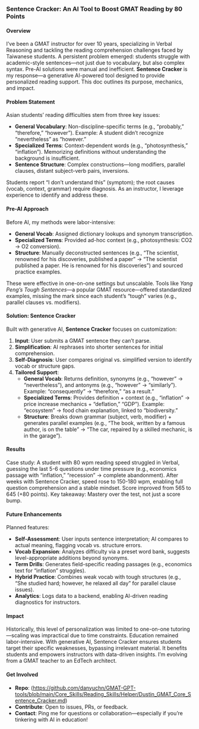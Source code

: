 ### **Sentence Cracker: An AI Tool to Boost GMAT Reading by 80 Points**

#### **Overview**
I’ve been a GMAT instructor for over 10 years, specializing in Verbal Reasoning and tackling the reading comprehension challenges faced by Taiwanese students. A persistent problem emerged: students struggle with academic-style sentences—not just due to vocabulary, but also complex syntax. Pre-AI solutions were manual and inefficient. **Sentence Cracker** is my response—a generative AI-powered tool designed to provide personalized reading support. This doc outlines its purpose, mechanics, and impact.

#### **Problem Statement**
Asian students’ reading difficulties stem from three key issues:  
- **General Vocabulary**: Non-discipline-specific terms (e.g., “probably,” “therefore,” “however”). Example: A student didn’t recognize “nevertheless” as “however.”  
- **Specialized Terms**: Context-dependent words (e.g., “photosynthesis,” “inflation”). Memorizing definitions without understanding the background is insufficient.  
- **Sentence Structure**: Complex constructions—long modifiers, parallel clauses, distant subject-verb pairs, inversions.  

Students report “I don’t understand this” (symptom); the root causes (vocab, context, grammar) require diagnosis. As an instructor, I leverage experience to identify and address these.

#### **Pre-AI Approach**
Before AI, my methods were labor-intensive:  
- **General Vocab**: Assigned dictionary lookups and synonym transcription.  
- **Specialized Terms**: Provided ad-hoc context (e.g., photosynthesis: CO2 → O2 conversion).  
- **Structure**: Manually deconstructed sentences (e.g., “The scientist, renowned for his discoveries, published a paper” → “The scientist published a paper. He is renowned for his discoveries”) and sourced practice examples.  

These were effective in one-on-one settings but unscalable. Tools like *Yang Peng’s Tough Sentences*—a popular GMAT resource—offered standardized examples, missing the mark since each student’s “tough” varies (e.g., parallel clauses vs. modifiers).

#### **Solution: Sentence Cracker**
Built with generative AI, **Sentence Cracker** focuses on customization:  
1. **Input**: User submits a GMAT sentence they can’t parse.  
2. **Simplification**: AI rephrases into shorter sentences for initial comprehension.  
3. **Self-Diagnosis**: User compares original vs. simplified version to identify vocab or structure gaps.  
4. **Tailored Support**:  
   - **General Vocab**: Returns definition, synonyms (e.g., “however” → “nevertheless”), and antonyms (e.g., “however” → “similarly”). Example: “consequently” → “therefore,” “as a result.”  
   - **Specialized Terms**: Provides definition + context (e.g., “inflation” → price increase mechanics + “deflation,” “GDP”). Example: “ecosystem” → food chain explanation, linked to “biodiversity.”  
   - **Structure**: Breaks down grammar (subject, verb, modifier) + generates parallel examples (e.g., “The book, written by a famous author, is on the table” → “The car, repaired by a skilled mechanic, is in the garage”).  

#### **Results**
Case study: A student with 80 wpm reading speed struggled in Verbal, guessing the last 5-6 questions under time pressure (e.g., economics passage with “inflation,” “recession” → complete abandonment). After weeks with Sentence Cracker, speed rose to 150-180 wpm, enabling full question comprehension and a stable mindset. Score improved from 565 to 645 (+80 points). Key takeaway: Mastery over the test, not just a score bump.

#### **Future Enhancements**
Planned features:  
- **Self-Assessment**: User inputs sentence interpretation; AI compares to actual meaning, flagging vocab vs. structure errors.  
- **Vocab Expansion**: Analyzes difficulty via a preset word bank, suggests level-appropriate additions beyond synonyms.  
- **Term Drills**: Generates field-specific reading passages (e.g., economics text for “inflation” struggles).  
- **Hybrid Practice**: Combines weak vocab with tough structures (e.g., “She studied hard; however, he relaxed all day” for parallel clause issues).  
- **Analytics**: Logs data to a backend, enabling AI-driven reading diagnostics for instructors.  

#### **Impact**
Historically, this level of personalization was limited to one-on-one tutoring—scaling was impractical due to time constraints. Education remained labor-intensive. With generative AI, Sentence Cracker ensures students target their specific weaknesses, bypassing irrelevant material. It benefits students and empowers instructors with data-driven insights. I’m evolving from a GMAT teacher to an EdTech architect.

#### **Get Involved**
- **Repo**: (https://github.com/danyuchn/GMAT-GPT-tools/blob/main/Core_Skills/Reading_Skills/Helper/Dustin_GMAT_Core_Sentence_Cracker.md) 
- **Contribute**: Open to issues, PRs, or feedback.  
- **Contact**: Ping me for questions or collaboration—especially if you’re tinkering with AI in education!  
